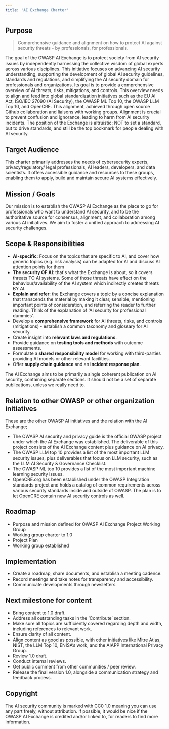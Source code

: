 ```yaml
---
title: 'AI Exchange Charter'
---
```

## Purpose
>Comprehensive guidance and alignment on how to protect AI against security threats - by professionals, for professionals.

The goal of the OWASP AI Exchange is to protect society from AI security issues by independently harnessing the collective wisdom of global experts across various disciplines. This initiative focuses on advancing AI security understanding, supporting the development of global AI security guidelines, standards and regulations, and simplifying the AI security domain for professionals and organizations. Its goal is to provide a comprehensive overview of AI threats, risks, mitigations, and controls. This overview needs to align and feed into global standardization initiatives such as the EU AI Act, ISO/IEC 27090 (AI Security), the OWASP ML Top 10, the OWASP LLM Top 10, and OpenCRE. This alignment, achieved through open source Github collaboration and liaisons with working groups. Alignment is crucial to prevent confusion and ignorance, leading to harm from AI security incidents. The position of the Exchange is altruistic: NOT to set a standard, but to drive standards, and still be the top bookmark for people dealing with AI security.

## Target Audience
This charter primarily addresses the needs of cybersecurity experts, privacy/regulatory/ legal professionals, AI leaders, developers, and data scientists. It offers accessible guidance and resources to these groups, enabling them to apply, build and maintain secure AI systems effectively.

## Mission / Goals 
Our mission is to establish the OWASP AI Exchange as the place to go for professionals who want to understand AI security, and to be the authoritative source for consensus, alignment, and collaboration among various AI initiatives. We aim to foster a unified approach to addressing AI security challenges.

## Scope & Responsibilities
- **AI-specific**: Focus on the topics that are specific to AI, and cover how generic topics (e.g. risk analysis) can be adapted for AI and discuss AI attention points for them
- **The security OF AI**: that's what the Exchange is about, so it covers threats TO AI systems. Some of those threats have effect on the behaviour/availability of the AI system which indirectly creates threats BY AI.
- **Explain and refer**: the Exchange covers a topic by a concise explanation that transcends the material by making it clear, sensible, mentioning important points of consideration, and referring the reader to further reading. Think of the explanation of 'AI security for professional dummies'.
- Develop a **comprehensive framework** for AI threats, risks, and controls (mitigations) - establish a common taxonomy and glossary for AI security.
- Create insight into **relevant laws and regulations**.
- Provide guidance on **testing tools and methods** with outcome assessments.
- Formulate a **shared responsibility model** for working with third-parties providing AI models or other relevant facilities.
- Offer **supply chain guidance** and an **incident response plan**.

The AI Exchange aims to be primarily a single coherent publication on AI security, containing separate sections. It should not be a set of separate publications, unless we really need to.

## Relation to other OWASP or other organization initiatives
These are the other OWASP AI initiatives and the relation with the AI Exchange;
- The OWASP AI security and privacy guide is the official OWASP project under which the AI Exchange was established. The deliverable of this project consists of the AI Exchange content plus guidance on AI privacy.
- The OWASP LLM top 10 provides a list of the most important LLM security issues, plus deliverables that focus on LLM security, such as the LLM AI Security & Governance Checklist.
- The OWASP ML top 10 provides a list of the most important machine learning security issues.
- OpenCRE.org has been established under the OWASP Integration standards project and holds a catalog of common requirements across various security standards inside and outside of OWASP. The plan is to let OpenCRE contain new AI security controls as well.

## Roadmap
- Purpose and mission defined for OWASP AI Exchange Project Working Group
- Working group charter to 1.0
- Project Plan
- Working group established

## Implementation
- Create a roadmap, share documents, and establish a meeting cadence.
- Record meetings and take notes for transparency and accessibility.
- Communicate developments through newsletters.

## Next milestone for content
- Bring content to 1.0 draft.
- Address all outstanding tasks in the ‘Contribute’ section.
- Make sure all topics are sufficiently covered regarding depth and width, including references to relevant work.
- Ensure clarity of all content.
- Align content as good as possible, with other initiatives like Mitre Atlas, NIST, the LLM Top 10, ENISA’s work, and the AIAPP International Privacy Group.
- Review 1.0 draft.
- Conduct internal reviews.
- Get public comment from other communities / peer review.
- Release the final version 1.0, alongside a communication strategy and feedback process.

## Copyright 
The AI security community is marked with CC0 1.0 meaning you can use any part freely, without attribution. If possible, it would be nice if the OWASP AI Exchange is credited and/or linked to, for readers to find more information.
